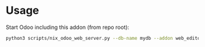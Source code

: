 # Usage

Start Odoo including this addon (from repo root):

```bash
python3 scripts/nix_odoo_web_server.py --db-name mydb --addon web_editor_class_selector
```
